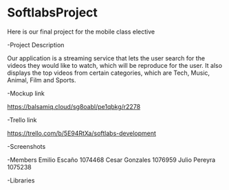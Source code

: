 # SoftlabsProject
Here is our final project for the mobile class elective

-Project Description

Our application is a streaming service that lets the user search for the videos they would like to watch, which will be reproduce for the user. It also displays the top videos from certain categories, which are Tech, Music, Animal, Film and Sports. 

-Mockup link

https://balsamiq.cloud/sg8oabl/pe1qbkg/r2278

-Trello link

https://trello.com/b/5E94RtXa/softlabs-development

-Screenshots



-Members
Emilio Escaño 1074468
Cesar Gonzales 1076959
Julio Pereyra 1075238

-Libraries

